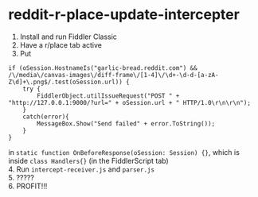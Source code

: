 # reddit-r-place-update-intercepter
 
1. Install and run Fiddler Classic
2. Have a r/place tab active
3. Put
```
if (oSession.HostnameIs("garlic-bread.reddit.com") && /\/media\/canvas-images\/diff-frame\/[1-4]\/\d+-\d-d-[a-zA-Z\d]+\.png$/.test(oSession.url)) {
    try {
        FiddlerObject.utilIssueRequest("POST " + "http://127.0.0.1:9000/?url=" + oSession.url + " HTTP/1.0\r\n\r\n");
    }
    catch(error){ 
        MessageBox.Show("Send failed" + error.ToString());
    }
}
```
in `static function OnBeforeResponse(oSession: Session) {}`, which is inside `class Handlers{}` (in the FiddlerScript tab)  
4. Run `intercept-receiver.js` and `parser.js`  
5. ?????  
6. PROFIT!!!
